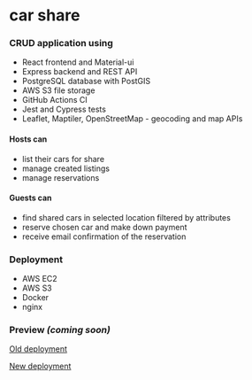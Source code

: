 # car share

### CRUD application using 
- React frontend and Material-ui
- Express backend and REST API
- PostgreSQL database with PostGIS
- AWS S3 file storage
- GitHub Actions CI
- Jest and Cypress tests
- Leaflet, Maptiler, OpenStreetMap - geocoding and map APIs

#### Hosts can
- list their cars for share
- manage created listings
- manage reservations

#### Guests can  
- find shared cars in selected location filtered by attributes
- reserve chosen car and make down payment
- receive email confirmation of the reservation

### Deployment
- AWS EC2 
- AWS S3
- Docker
- nginx


### Preview *(coming soon)*

[Old deployment](https://p2p-car-sharing.herokuapp.com/)

[New deployment](http://carsharing.vadzimk.link/)